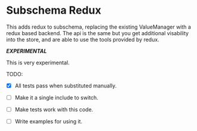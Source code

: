 Subschema Redux
===
This adds redux to subschema, replacing the existing ValueManager with a redux based backend.   The api is the same
but you get additional visability into the store, and are able to use the tools provided by redux.

***EXPERIMENTAL***

This is very experimental.


TODO:
 - [x] All tests pass when substituted manually.
 - [ ] Make it a single include to switch.
 - [ ] Make tests work with this code.
 - [ ] Write examples for using it.
 